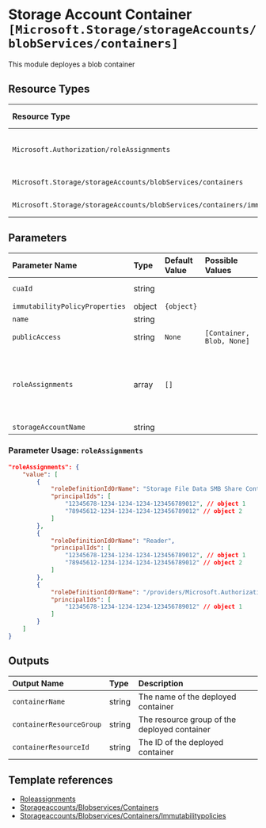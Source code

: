 # Storage Account Container `[Microsoft.Storage/storageAccounts/blobServices/containers]`

This module deployes a blob container

## Resource Types

| Resource Type | Api Version |
| :-- | :-- |
| `Microsoft.Authorization/roleAssignments` | 2020-04-01-preview |
| `Microsoft.Storage/storageAccounts/blobServices/containers` | 2019-06-01 |
| `Microsoft.Storage/storageAccounts/blobServices/containers/immutabilityPolicies` | 2019-06-01 |

## Parameters

| Parameter Name | Type | Default Value | Possible Values | Description |
| :-- | :-- | :-- | :-- | :-- |
| `cuaId` | string |  |  | Optional. Customer Usage Attribution id (GUID). This GUID must be previously registered |
| `immutabilityPolicyProperties` | object | `{object}` |  | Configure immutability policy. |
| `name` | string |  |  | The name of the storage container to deploy |
| `publicAccess` | string | `None` | `[Container, Blob, None]` | Specifies whether data in the container may be accessed publicly and the level of access. |
| `roleAssignments` | array | `[]` |  | Optional. Array of role assignment objects that contain the 'roleDefinitionIdOrName' and 'principalId' to define RBAC role assignments on this resource. In the roleDefinitionIdOrName attribute, you can provide either the display name of the role definition, or it's fully qualified ID in the following format: '/providers/Microsoft.Authorization/roleDefinitions/c2f4ef07-c644-48eb-af81-4b1b4947fb11' |
| `storageAccountName` | string |  |  | Required. Name of the Storage Account. |

### Parameter Usage: `roleAssignments`

```json
"roleAssignments": {
    "value": [
        {
            "roleDefinitionIdOrName": "Storage File Data SMB Share Contributor",
            "principalIds": [
                "12345678-1234-1234-1234-123456789012", // object 1
                "78945612-1234-1234-1234-123456789012" // object 2
            ]
        },
        {
            "roleDefinitionIdOrName": "Reader",
            "principalIds": [
                "12345678-1234-1234-1234-123456789012", // object 1
                "78945612-1234-1234-1234-123456789012" // object 2
            ]
        },
        {
            "roleDefinitionIdOrName": "/providers/Microsoft.Authorization/roleDefinitions/c2f4ef07-c644-48eb-af81-4b1b4947fb11",
            "principalIds": [
                "12345678-1234-1234-1234-123456789012" // object 1
            ]
        }
    ]
}
```

## Outputs

| Output Name | Type | Description |
| :-- | :-- | :-- |
| `containerName` | string | The name of the deployed container |
| `containerResourceGroup` | string | The resource group of the deployed container |
| `containerResourceId` | string | The ID of the deployed container |

## Template references

- [Roleassignments](https://docs.microsoft.com/en-us/azure/templates/Microsoft.Authorization/2020-04-01-preview/roleAssignments)
- [Storageaccounts/Blobservices/Containers](https://docs.microsoft.com/en-us/azure/templates/Microsoft.Storage/2019-06-01/storageAccounts/blobServices/containers)
- [Storageaccounts/Blobservices/Containers/Immutabilitypolicies](https://docs.microsoft.com/en-us/azure/templates/Microsoft.Storage/2019-06-01/storageAccounts/blobServices/containers/immutabilityPolicies)
